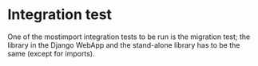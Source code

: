 # Integration test

One of the mostimport integration tests to be run is the migration test; the library in the Django WebApp and the stand-alone library has to be the same (except for imports).